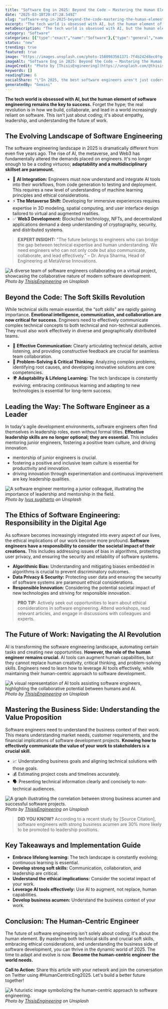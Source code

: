 ```yaml
---
title: "Software Eng in 2025: Beyond the Code – Mastering the Human Element"
date: "2025-03-18T20:47:28.549Z"
slug: "software-eng-in-2025-beyond-the-code-mastering-the-human-element"
excerpt: "The tech world is obsessed with AI, but the human element of software engineering remains the key to success.  Forget the hype; the real revolution is in how we build, collaborate, and lead in a world increasingly reliant on software.  This isn't just about coding; it's about empathy, leadership, and understanding the future of work."
metaDescription: "The tech world is obsessed with AI, but the human element of software engineering remains the key to success.  Forget the hype; the real revolution is in h..."
category: "Software"
categories: [{"type":"exact","name":"Software"},{"type":"general","name":"Technology"},{"type":"medium","name":"Engineering"},{"type":"specific","name":"Agile Development"},{"type":"niche","name":"Scrum Methodology"}]
status: "new"
trending: true
featured: true
image: "https://images.unsplash.com/photo-1580983561371-7f4b242d8ec0?q=85&w=1200&fit=max&fm=webp&auto=compress"
imageAlt: "Software Eng in 2025: Beyond the Code – Mastering the Human Element"
imageCredit: "Photo by [ThisisEngineering](https://unsplash.com/@thisisengineering) on Unsplash"
keywords: []
readingTime: 6
socialShare: "\"In 2025, the best software engineers aren't just coders; they're empathetic leaders, ethical innovators, and masters of the human element.\""
generatedBy: "Gemini"
---
```




**The tech world is obsessed with AI, but the human element of software engineering remains the key to success.**  Forget the hype; the real revolution is in how we build, collaborate, and lead in a world increasingly reliant on software.  This isn't just about coding; it's about empathy, leadership, and understanding the future of work.

## The Evolving Landscape of Software Engineering

The software engineering landscape in 2025 is dramatically different from even five years ago.  The rise of AI, the metaverse, and Web3 has fundamentally altered the demands placed on engineers.  It's no longer enough to be a coding virtuoso; **adaptability and a multidisciplinary skillset are paramount.**

* 🔑 **AI Integration:**  Engineers must now understand and integrate AI tools into their workflows, from code generation to testing and deployment.  This requires a new level of understanding of machine learning principles and ethical considerations.
* ⚡ **The Metaverse Shift:**  Developing for immersive experiences requires expertise in 3D modeling, spatial computing, and user interface design tailored to virtual and augmented realities.
* ✅ **Web3 Development:**  Blockchain technology, NFTs, and decentralized applications demand a deep understanding of cryptography, security, and distributed systems.

> **EXPERT INSIGHT:**  "The future belongs to engineers who can bridge the gap between technical expertise and human understanding.  We need engineers who can not only code but also communicate, collaborate, and lead effectively." – Dr. Anya Sharma, Head of Engineering at MetaVerse Innovations.

![A diverse team of software engineers collaborating on a virtual project, showcasing the collaborative nature of modern software development.](https://images.unsplash.com/photo-1580983561371-7f4b242d8ec0?q=85&w=1200&fit=max&fm=webp&auto=compress)
*Photo by [ThisisEngineering](https://unsplash.com/@thisisengineering) on Unsplash*

## Beyond the Code: The Soft Skills Revolution

While technical skills remain essential, the “soft skills” are rapidly gaining importance.  **Emotional intelligence, communication, and collaboration are now critical for success.**  Engineers need to effectively communicate complex technical concepts to both technical and non-technical audiences. They must also work effectively in diverse and geographically distributed teams.

* 🤝 **Effective Communication:**  Clearly articulating technical details, active listening, and providing constructive feedback are crucial for seamless team collaboration.
* 🧠 **Problem-Solving & Critical Thinking:**  Analyzing complex problems, identifying root causes, and developing innovative solutions are core competencies.
* 🌍 **Adaptability & Lifelong Learning:** The tech landscape is constantly evolving; embracing continuous learning and adapting to new technologies is essential for long-term success.

## Leading the Way: The Software Engineer as a Leader

In today's agile development environments, software engineers often find themselves in leadership roles, even without formal titles.  **Effective leadership skills are no longer optional; they are essential.**  This includes mentoring junior engineers, fostering a positive team culture, and driving innovation.

*  mentorship of junior engineers is crucial.
* fostering a positive and inclusive team culture is essential for productivity and innovation.
* driving innovation through experimentation and continuous improvement are key leadership qualities.

![A software engineer mentoring a junior colleague, illustrating the importance of leadership and mentorship in the field.](https://images.unsplash.com/photo-1617777938240-9a1d8e51a47d?q=85&w=1200&fit=max&fm=webp&auto=compress)
*Photo by [Iyus sugiharto](https://unsplash.com/@iyussugiharto) on Unsplash*

## The Ethics of Software Engineering: Responsibility in the Digital Age

As software becomes increasingly integrated into every aspect of our lives, the ethical implications of our work become more profound.  **Software engineers have a responsibility to consider the societal impact of their creations.**  This includes addressing issues of bias in algorithms, protecting user privacy, and ensuring the security and reliability of software systems.

*  **Algorithmic Bias:**  Understanding and mitigating biases embedded in algorithms is crucial to prevent discriminatory outcomes.
*  **Data Privacy & Security:**  Protecting user data and ensuring the security of software systems are paramount ethical considerations.
*  **Responsible Innovation:**  Considering the potential societal impact of new technologies and striving for responsible innovation.

> **PRO TIP:**  Actively seek out opportunities to learn about ethical considerations in software engineering.  Attend workshops, read relevant articles, and engage in discussions with colleagues and experts.

## The Future of Work: Navigating the AI Revolution

AI is transforming the software engineering landscape, automating certain tasks and creating new opportunities.  **However, the role of the human engineer remains crucial.**  AI tools can augment human capabilities, but they cannot replace human creativity, critical thinking, and problem-solving skills.  Engineers need to learn how to leverage AI tools effectively, while maintaining their human-centric approach to software development.

![A visual representation of AI tools assisting software engineers, highlighting the collaborative potential between humans and AI.](https://images.unsplash.com/photo-1581094651181-35942459ef62?q=85&w=1200&fit=max&fm=webp&auto=compress)
*Photo by [ThisisEngineering](https://unsplash.com/@thisisengineering) on Unsplash*

## Mastering the Business Side: Understanding the Value Proposition

Software engineers need to understand the business context of their work. This means understanding market needs, customer requirements, and the financial implications of software development projects.  **Knowing how to effectively communicate the value of your work to stakeholders is a crucial skill.**

* 📈 Understanding business goals and aligning technical solutions with those goals.
* 💰  Estimating project costs and timelines accurately.
* 🗣️  Presenting technical information clearly and concisely to non-technical audiences.

![A graph illustrating the correlation between strong business acumen and successful software projects.](https://images.unsplash.com/photo-1580983559367-0dc2f8934365?q=85&w=1200&fit=max&fm=webp&auto=compress)
*Photo by [ThisisEngineering](https://unsplash.com/@thisisengineering) on Unsplash*

> **DID YOU KNOW?**  According to a recent study by [Source Citation], software engineers with strong business acumen are 30% more likely to be promoted to leadership positions.

## Key Takeaways and Implementation Guide

* **Embrace lifelong learning:** The tech landscape is constantly evolving; continuous learning is essential.
* **Develop strong soft skills:** Communication, collaboration, and leadership are critical.
* **Understand the ethical implications:** Consider the societal impact of your work.
* **Leverage AI tools effectively:** Use AI to augment, not replace, human capabilities.
* **Develop business acumen:** Understand the business context of your work.

## Conclusion: The Human-Centric Engineer

The future of software engineering isn't solely about coding; it's about the human element.  By mastering both technical skills and crucial soft skills, embracing ethical considerations, and understanding the business side of software development, you can thrive in the dynamic world of 2025.  The time to adapt and evolve is now.  **Become the human-centric engineer the world needs.**

**Call to Action:**  Share this article with your network and join the conversation on Twitter using #HumanCentricEng2025. Let's build a better future together!

![A futuristic image symbolizing the human-centric approach to software engineering.](https://images.unsplash.com/photo-1581092580497-e0d23cbdf1dc?q=85&w=1200&fit=max&fm=webp&auto=compress)
*Photo by [ThisisEngineering](https://unsplash.com/@thisisengineering) on Unsplash*



<div class="reading-progress-container">
  <div id="reading-progress" class="reading-progress"></div>
</div>
